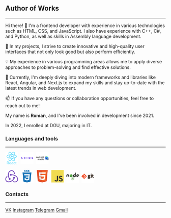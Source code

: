 ## Author of Works
***
Hi there! 👋 I'm a frontend developer with experience in various technologies such as HTML, CSS, and JavaScript. I also have experience with C++, C#, and Python, as well as skills in Assembly language development.

🚀 In my projects, I strive to create innovative and high-quality user interfaces that not only look good but also perform efficiently.

💡 My experience in various programming areas allows me to apply diverse approaches to problem-solving and find effective solutions.

🌱 Currently, I'm deeply diving into modern frameworks and libraries like React, Angular, and Next.js to expand my skills and stay up-to-date with the latest trends in web development.

📫 If you have any questions or collaboration opportunities, feel free to reach out to me!

My name is **Roman**, and I've been involved in development since 2021.

In 2022, I enrolled at DGU, majoring in IT.

### __Languages ​​and tools__
***
<div>
  <img src="https://github.com/devicons/devicon/blob/master/icons/react/react-original-wordmark.svg" title="React" alt="React" width="40" height="40"/>&nbsp;
  <img src="https://github.com/devicons/devicon/blob/master/icons/axios/axios-plain-wordmark.svg" title="Axios" alt="Axios" width="40" height="40"/>&nbsp;
  <img src="https://github.com/devicons/devicon/blob/master/icons/androidstudio/androidstudio-original-wordmark.svg" title="androidstudio" alt="androidstudio" width="40" height="40"/>&nbsp;
 
  <img src="https://github.com/devicons/devicon/blob/master/icons/redux/redux-original.svg" title="Redux" alt="Redux " width="40" height="40"/>&nbsp;
  <img src="https://github.com/devicons/devicon/blob/master/icons/css3/css3-plain-wordmark.svg"  title="CSS3" alt="CSS" width="40" height="40"/>&nbsp;
  <img src="https://github.com/devicons/devicon/blob/master/icons/html5/html5-original.svg" title="HTML5" alt="HTML" width="40" height="40"/>&nbsp;
  <img src="https://github.com/devicons/devicon/blob/master/icons/javascript/javascript-original.svg" title="JavaScript" alt="JavaScript" width="40" height="40"/>&nbsp;
  <img src="https://github.com/devicons/devicon/blob/master/icons/nodejs/nodejs-original-wordmark.svg" title="NodeJS" alt="NodeJS" width="40" height="40"/>&nbsp;
  <img src="https://github.com/devicons/devicon/blob/master/icons/git/git-original-wordmark.svg" title="Git" alt="Git" width="40" height="40"/>
</div>


### __Contacts__
***
[VK](https://vk.com/relmontov)
[Instagram](https://www.instagram.com/p/Cc0yk2KNntR_ka35FH--mGbXx-sRMoNZ87gexg0/?igshid=YmMyMTA2M2Y=)
[Telegram](https://t.me/Relmontov)
[Gmail](relmontovro@gmail.com)
